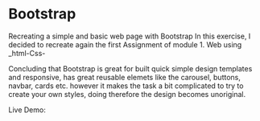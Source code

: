 # Bootstrap
Recreating a simple and basic web page with Bootstrap
In this exercise, I decided to recreate again the first Assignment of module 1. Web using _html-Css-

Concluding that
Bootstrap is great for   built  quick simple design templates and responsive, 
has great reusable elemets like the carousel, buttons, navbar, cards etc.
however it makes the task a bit complicated to try to create your own styles, doing therefore the design becomes unoriginal.

Live Demo: 
